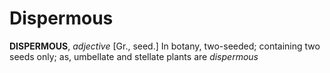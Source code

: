 # Dispermous

**DISPERMOUS**, _adjective_ \[Gr., seed.\] In botany, two-seeded; containing two seeds only; as, umbellate and stellate plants are _dispermous_